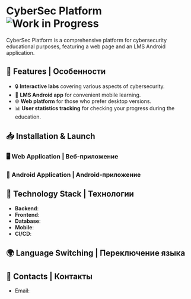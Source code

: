 # CyberSec Platform ![Work in Progress](https://img.shields.io/badge/status-WIP-yellow)

CyberSec Platform is a comprehensive platform for cybersecurity educational purposes, featuring a web page and an LMS Android application. 

## 🚀 Features | Особенности

- 🔒 **Interactive labs** covering various aspects of cybersecurity.  
- 📱 **LMS Android app** for convenient mobile learning.
- 🌐 **Web platform** for those who prefer desktop versions. 
- 📊 **User statistics tracking** for checking your progress during the education.
  
## 📥 Installation & Launch

### 🖥️ Web Application | Веб-приложение

### 📱 Android Application | Android-приложение

## 🔧 Technology Stack | Технологии

- **Backend**: 
- **Frontend**: 
- **Database**: 
- **Mobile**: 
- **CI/CD**: 

## 🌍 Language Switching | Переключение языка

## 📧 Contacts | Контакты
- Email:  
